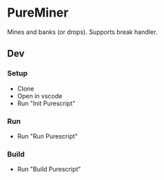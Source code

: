# PureMiner

Mines and banks (or drops). Supports break handler.

## Dev

### Setup

- Clone
- Open in vscode
- Run "Init Purescript"

### Run

- Run "Run Purescript"

### Build

- Run "Build Purescript"
